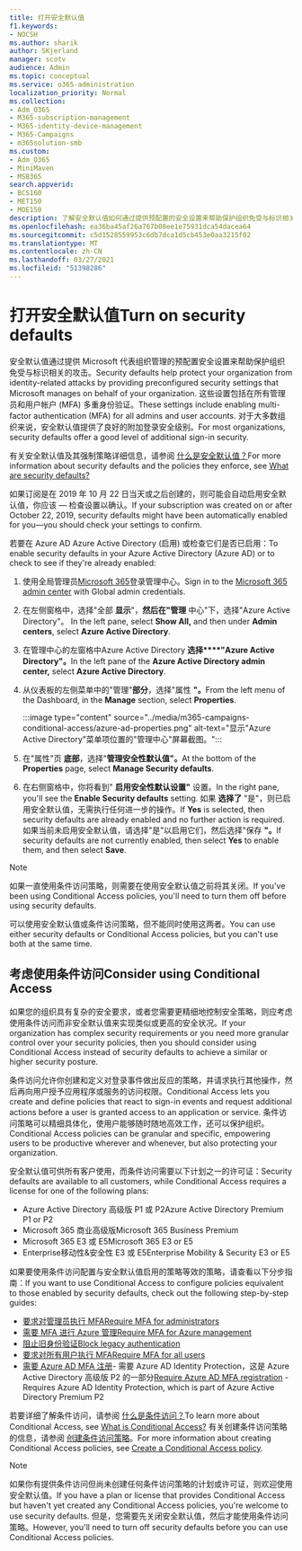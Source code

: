 ```yaml
---
title: 打开安全默认值
f1.keywords:
- NOCSH
ms.author: sharik
author: SKjerland
manager: scotv
audience: Admin
ms.topic: conceptual
ms.service: o365-administration
localization_priority: Normal
ms.collection:
- Adm_O365
- M365-subscription-management
- M365-identity-device-management
- M365-Campaigns
- m365solution-smb
ms.custom:
- Adm_O365
- MiniMaven
- MSB365
search.appverid:
- BCS160
- MET150
- MOE150
description: 了解安全默认值如何通过提供预配置的安全设置来帮助保护组织免受与标识相关的攻击。
ms.openlocfilehash: ea36ba45af26a767b08ee1e75931dca54dacea64
ms.sourcegitcommit: c5d1528559953c6db7dca1d5cb453e0aa3215f02
ms.translationtype: MT
ms.contentlocale: zh-CN
ms.lasthandoff: 03/27/2021
ms.locfileid: "51398286"
---
```

# <a name="turn-on-security-defaults"></a><span data-ttu-id="4ffaf-103">打开安全默认值</span><span class="sxs-lookup"><span data-stu-id="4ffaf-103">Turn on security defaults</span></span>

<span data-ttu-id="4ffaf-104">安全默认值通过提供 Microsoft 代表组织管理的预配置安全设置来帮助保护组织免受与标识相关的攻击。</span><span class="sxs-lookup"><span data-stu-id="4ffaf-104">Security defaults help protect your organization from identity-related attacks by providing preconfigured security settings that Microsoft manages on behalf of your organization.</span></span> <span data-ttu-id="4ffaf-105">这些设置包括在所有管理员和用户帐户 (MFA) 多重身份验证。</span><span class="sxs-lookup"><span data-stu-id="4ffaf-105">These settings include enabling multi-factor authentication (MFA) for all admins and user accounts.</span></span> <span data-ttu-id="4ffaf-106">对于大多数组织来说，安全默认值提供了良好的附加登录安全级别。</span><span class="sxs-lookup"><span data-stu-id="4ffaf-106">For most organizations, security defaults offer a good level of additional sign-in security.</span></span>

<span data-ttu-id="4ffaf-107">有关安全默认值及其强制策略详细信息，请参阅 [什么是安全默认值？](/azure/active-directory/fundamentals/concept-fundamentals-security-defaults)</span><span class="sxs-lookup"><span data-stu-id="4ffaf-107">For more information about security defaults and the policies they enforce, see [What are security defaults?](/azure/active-directory/fundamentals/concept-fundamentals-security-defaults)</span></span>

<span data-ttu-id="4ffaf-108">如果订阅是在 2019 年 10 月 22 日当天或之后创建的，则可能会自动启用安全默认值，你应该 &mdash; 检查设置以确认。</span><span class="sxs-lookup"><span data-stu-id="4ffaf-108">If your subscription was created on or after October 22, 2019, security defaults might have been automatically enabled for you&mdash;you should check your settings to confirm.</span></span>

<span data-ttu-id="4ffaf-109">若要在 Azure AD Azure Active Directory (启用) 或检查它们是否已启用：</span><span class="sxs-lookup"><span data-stu-id="4ffaf-109">To enable security defaults in your Azure Active Directory (Azure AD) or to check to see if they're already enabled:</span></span>

1. <span data-ttu-id="4ffaf-110">使用全局管理员<a href="https://go.microsoft.com/fwlink/p/?linkid=2024339" target="_blank">Microsoft 365</a>登录管理中心。</span><span class="sxs-lookup"><span data-stu-id="4ffaf-110">Sign in to the <a href="https://go.microsoft.com/fwlink/p/?linkid=2024339" target="_blank">Microsoft 365 admin center</a> with Global admin credentials.</span></span>

2. <span data-ttu-id="4ffaf-111">在左侧窗格中，选择"全部 **显示**"，**然后在"管理** 中心"下，选择"Azure Active Directory"。 </span><span class="sxs-lookup"><span data-stu-id="4ffaf-111">In the left pane, select **Show All,** and then under **Admin centers**, select **Azure Active Directory**.</span></span>

3. <span data-ttu-id="4ffaf-112">在管理中心的左窗格中Azure Active Directory **选择\*\*\*\*"Azure Active Directory"。**</span><span class="sxs-lookup"><span data-stu-id="4ffaf-112">In the left pane of the **Azure Active Directory admin center,** select **Azure Active Directory**.</span></span>

4. <span data-ttu-id="4ffaf-113">从仪表板的左侧菜单中的"管理"**部分**，选择"属性 **"。**</span><span class="sxs-lookup"><span data-stu-id="4ffaf-113">From the left menu of the Dashboard, in the **Manage** section, select **Properties**.</span></span>

    :::image type="content" source="../media/m365-campaigns-conditional-access/azure-ad-properties.png" alt-text="显示&quot;Azure Active Directory&quot;菜单项位置的&quot;管理中心&quot;屏幕截图。":::

5. <span data-ttu-id="4ffaf-115">在"属性"页 **底部**，选择"**管理安全性默认值"。**</span><span class="sxs-lookup"><span data-stu-id="4ffaf-115">At the bottom of the **Properties** page, select **Manage Security defaults**.</span></span>

6. <span data-ttu-id="4ffaf-116">在右侧窗格中，你将看到" **启用安全性默认设置"** 设置。</span><span class="sxs-lookup"><span data-stu-id="4ffaf-116">In the right pane, you'll see the **Enable Security defaults** setting.</span></span> <span data-ttu-id="4ffaf-117">如果 **选择了** "是"，则已启用安全默认值，无需执行任何进一步的操作。</span><span class="sxs-lookup"><span data-stu-id="4ffaf-117">If **Yes** is selected, then security defaults are already enabled and no further action is required.</span></span> <span data-ttu-id="4ffaf-118">如果当前未启用安全默认值，请选择"是"以启用它们，然后选择"保存 **"。**</span><span class="sxs-lookup"><span data-stu-id="4ffaf-118">If security defaults are not currently enabled, then select **Yes** to enable them, and then select **Save**.</span></span>

> [!NOTE]
> <span data-ttu-id="4ffaf-119">如果一直使用条件访问策略，则需要在使用安全默认值之前将其关闭。</span><span class="sxs-lookup"><span data-stu-id="4ffaf-119">If you've been using Conditional Access policies, you'll need to turn them off before using security defaults.</span></span>
>
> <span data-ttu-id="4ffaf-120">可以使用安全默认值或条件访问策略，但不能同时使用这两者。</span><span class="sxs-lookup"><span data-stu-id="4ffaf-120">You can use either security defaults or Conditional Access policies, but you can't use both at the same time.</span></span>

## <a name="consider-using-conditional-access"></a><span data-ttu-id="4ffaf-121">考虑使用条件访问</span><span class="sxs-lookup"><span data-stu-id="4ffaf-121">Consider using Conditional Access</span></span>

<span data-ttu-id="4ffaf-122">如果您的组织具有复杂的安全要求，或者您需要更精细地控制安全策略，则应考虑使用条件访问而非安全默认值来实现类似或更高的安全状况。</span><span class="sxs-lookup"><span data-stu-id="4ffaf-122">If your organization has complex security requirements or you need more granular control over your security policies, then you should consider using Conditional Access instead of security defaults to achieve a similar or higher security posture.</span></span> 

<span data-ttu-id="4ffaf-123">条件访问允许你创建和定义对登录事件做出反应的策略，并请求执行其他操作，然后再向用户授予应用程序或服务的访问权限。</span><span class="sxs-lookup"><span data-stu-id="4ffaf-123">Conditional Access lets you create and define policies that react to sign-in events and request additional actions before a user is granted access to an application or service.</span></span> <span data-ttu-id="4ffaf-124">条件访问策略可以精细具体化，使用户能够随时随地高效工作，还可以保护组织。</span><span class="sxs-lookup"><span data-stu-id="4ffaf-124">Conditional Access policies can be granular and specific, empowering users to be productive wherever and whenever, but also protecting your organization.</span></span>

<span data-ttu-id="4ffaf-125">安全默认值可供所有客户使用，而条件访问需要以下计划之一的许可证：</span><span class="sxs-lookup"><span data-stu-id="4ffaf-125">Security defaults are available to all customers, while Conditional Access requires a license for one of the following plans:</span></span>

- <span data-ttu-id="4ffaf-126">Azure Active Directory 高级版 P1 或 P2</span><span class="sxs-lookup"><span data-stu-id="4ffaf-126">Azure Active Directory Premium P1 or P2</span></span>
- <span data-ttu-id="4ffaf-127">Microsoft 365 商业高级版</span><span class="sxs-lookup"><span data-stu-id="4ffaf-127">Microsoft 365 Business Premium</span></span>
- <span data-ttu-id="4ffaf-128">Microsoft 365 E3 或 E5</span><span class="sxs-lookup"><span data-stu-id="4ffaf-128">Microsoft 365 E3 or E5</span></span>
- <span data-ttu-id="4ffaf-129">Enterprise移动性&安全性 E3 或 E5</span><span class="sxs-lookup"><span data-stu-id="4ffaf-129">Enterprise Mobility & Security E3 or E5</span></span>

<span data-ttu-id="4ffaf-130">如果要使用条件访问配置与安全默认值启用的策略等效的策略，请查看以下分步指南：</span><span class="sxs-lookup"><span data-stu-id="4ffaf-130">If you want to use Conditional Access to configure policies equivalent to those enabled by security defaults, check out the following step-by-step guides:</span></span>

- [<span data-ttu-id="4ffaf-131">要求对管理员执行 MFA</span><span class="sxs-lookup"><span data-stu-id="4ffaf-131">Require MFA for administrators</span></span>](/azure/active-directory/conditional-access/howto-conditional-access-policy-admin-mfa)
- [<span data-ttu-id="4ffaf-132">需要 MFA 进行 Azure 管理</span><span class="sxs-lookup"><span data-stu-id="4ffaf-132">Require MFA for Azure management</span></span>](/azure/active-directory/conditional-access/howto-conditional-access-policy-azure-management)
- [<span data-ttu-id="4ffaf-133">阻止旧身份验证</span><span class="sxs-lookup"><span data-stu-id="4ffaf-133">Block legacy authentication</span></span>](/azure/active-directory/conditional-access/howto-conditional-access-policy-block-legacy)
- [<span data-ttu-id="4ffaf-134">要求对所有用户执行 MFA</span><span class="sxs-lookup"><span data-stu-id="4ffaf-134">Require MFA for all users</span></span>](/azure/active-directory/conditional-access/howto-conditional-access-policy-all-users-mfa)
- <span data-ttu-id="4ffaf-135">[需要 Azure AD MFA 注册](/azure/active-directory/identity-protection/howto-identity-protection-configure-mfa-policy)- 需要 Azure AD Identity Protection，这是 Azure Active Directory 高级版 P2 的一部分</span><span class="sxs-lookup"><span data-stu-id="4ffaf-135">[Require Azure AD MFA registration](/azure/active-directory/identity-protection/howto-identity-protection-configure-mfa-policy) - Requires Azure AD Identity Protection, which is part of Azure Active Directory Premium P2</span></span>

<span data-ttu-id="4ffaf-136">若要详细了解条件访问，请参阅 [什么是条件访问？](/azure/active-directory/conditional-access/overview)</span><span class="sxs-lookup"><span data-stu-id="4ffaf-136">To learn more about Conditional Access, see [What is Conditional Access?](/azure/active-directory/conditional-access/overview)</span></span> <span data-ttu-id="4ffaf-137">有关创建条件访问策略的信息，请参阅 [创建条件访问策略](/azure/active-directory/authentication/tutorial-enable-azure-mfa#create-a-conditional-access-policy)。</span><span class="sxs-lookup"><span data-stu-id="4ffaf-137">For more information about creating Conditional Access policies, see [Create a Conditional Access policy](/azure/active-directory/authentication/tutorial-enable-azure-mfa#create-a-conditional-access-policy).</span></span>

> [!NOTE]
> <span data-ttu-id="4ffaf-138">如果你有提供条件访问但尚未创建任何条件访问策略的计划或许可证，则欢迎使用安全默认值。</span><span class="sxs-lookup"><span data-stu-id="4ffaf-138">If you have a plan or license that provides Conditional Access but haven't yet created any Conditional Access policies, you're welcome to use security defaults.</span></span> <span data-ttu-id="4ffaf-139">但是，您需要先关闭安全默认值，然后才能使用条件访问策略。</span><span class="sxs-lookup"><span data-stu-id="4ffaf-139">However, you'll need to turn off security defaults before you can use Conditional Access policies.</span></span>
